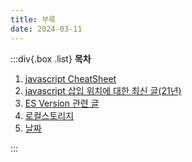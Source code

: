 ```yaml
---
title: 부록
date: 2024-03-11
---
```


:::div{.box .list}
**목차**

1. [javascript CheatSheet](/basecamp-javascript/chapter11/11-1)
2. [javascript 삽입 위치에 대한 최신 글(21년)](/basecamp-javascript/chapter11/11-2)
3. [ES Version 관련 글](/basecamp-javascript/chapter11/11-3)
4. [로컬스토리지](/basecamp-javascript/chapter11/11-4)
5. [날짜](/basecamp-javascript/chapter11/11-)

:::
